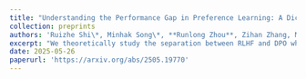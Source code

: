 ```yaml
---
title: "Understanding the Performance Gap in Preference Learning: A Dichotomy of RLHF and DPO"
collection: preprints
authors: 'Ruizhe Shi\*, Minhak Song\*, **Runlong Zhou**, Zihan Zhang, Maryam Fazel, Simon S. Du'
excerpt: "We theoretically study the separation between RLHF and DPO when the optimization step is exact while the policy model and reward model are differently mis-specified, and when only finite samples are accessible."
date: 2025-05-26
paperurl: 'https://arxiv.org/abs/2505.19770'
---
```

